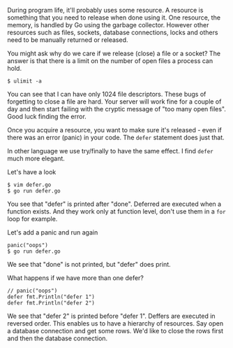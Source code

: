 During program life, it'll probably uses some resource. A resource is something
that you need to release when done using it. One resource, the memory, is
handled by Go using the garbage collector. However other resources such as
files, sockets, database connections, locks and others need to be manually
returned or released.

You might ask why do we care if we release (close) a file or a socket? The
answer is that there is a limit on the number of open files a process can hold.

    $ ulimit -a

You can see that I can have only 1024 file descriptors. These bugs of
forgetting to close a file are hard. Your server will work fine for a couple of
day and then start failing with the cryptic message of "too many open files".
Good luck finding the error.

Once you acquire a resource, you want to make sure it's released - even if
there was an error (panic) in your code. The `defer` statement does just that.

In other language we use try/finally to have the same effect. I find `defer`
much more elegant.

Let's have a look

    $ vim defer.go
    $ go run defer.go

You see that "defer" is printed after "done". Deferred are executed when a
function exists. And they work only at function level, don't use them in a
`for` loop for example.

Let's add a panic and run again

    panic("oops")
    $ go run defer.go

We see that "done" is not printed, but "defer" does print.

What happens if we have more than one defer?

    // panic("oops")
    defer fmt.Println("defer 1")
    defer fmt.Println("defer 2")

We see that "defer 2" is printed before "defer 1". Deffers are executed in
reversed order. This enables us to have a hierarchy of resources. Say open a
database connection and get some rows. We'd like to close the rows first and
then the database connection.
